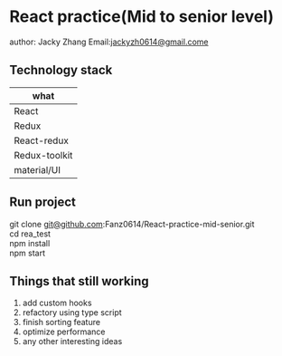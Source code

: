 React practice(Mid to senior level)
====
author: Jacky Zhang  Email:jackyzh0614@gmail.come  

Technology stack
----------

| what   |
| ---------- |
| React    | 
| Redux     |
| React-redux     | 
| Redux-toolkit     | 
| material/UI    | 


Run project
-----------
git clone git@github.com:Fanz0614/React-practice-mid-senior.git <br>
cd rea_test <br>
npm install <br>
npm start <br>

Things that still working
---------
1. add custom hooks
2. refactory using type script
3. finish sorting feature 
4. optimize performance 
5. any other interesting ideas
